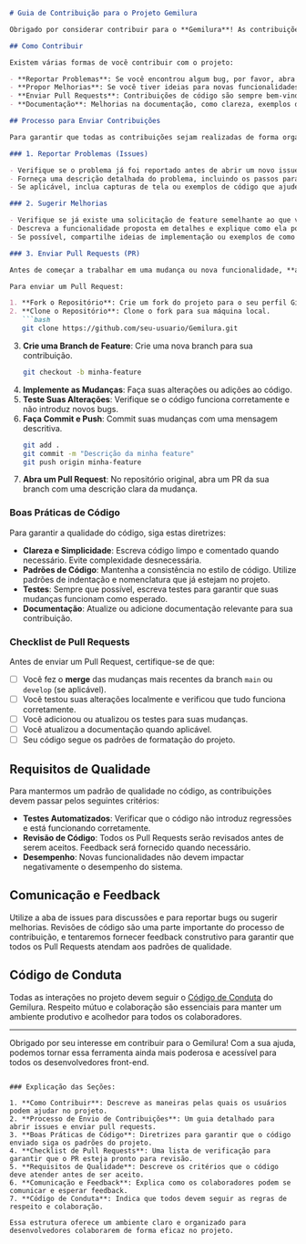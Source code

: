 ```markdown
# Guia de Contribuição para o Projeto Gemilura

Obrigado por considerar contribuir para o **Gemilura**! As contribuições são essenciais para o crescimento e melhoria do projeto. Este guia tem como objetivo fornecer uma visão geral sobre como você pode contribuir e ajudar a tornar o Gemilura uma plataforma ainda melhor.

## Como Contribuir

Existem várias formas de você contribuir com o projeto:

- **Reportar Problemas**: Se você encontrou algum bug, por favor, abra um issue para que possamos investigá-lo e corrigir.
- **Propor Melhorias**: Se você tiver ideias para novas funcionalidades ou otimizações, sinta-se à vontade para abrir um issue descrevendo sua sugestão.
- **Enviar Pull Requests**: Contribuições de código são sempre bem-vindas. Veja abaixo como enviar seu PR corretamente.
- **Documentação**: Melhorias na documentação, como clareza, exemplos de uso ou correções de erros gramaticais, são igualmente importantes.

## Processo para Enviar Contribuições

Para garantir que todas as contribuições sejam realizadas de forma organizada, siga o processo abaixo ao fazer sua contribuição:

### 1. Reportar Problemas (Issues)

- Verifique se o problema já foi reportado antes de abrir um novo issue.
- Forneça uma descrição detalhada do problema, incluindo os passos para reproduzi-lo.
- Se aplicável, inclua capturas de tela ou exemplos de código que ajudem a ilustrar o problema.

### 2. Sugerir Melhorias

- Verifique se já existe uma solicitação de feature semelhante ao que você está sugerindo.
- Descreva a funcionalidade proposta em detalhes e explique como ela pode melhorar o projeto.
- Se possível, compartilhe ideias de implementação ou exemplos de como isso pode ser feito.

### 3. Enviar Pull Requests (PR)

Antes de começar a trabalhar em uma mudança ou nova funcionalidade, **abra um issue** para discussão. Isso garantirá que sua ideia esteja alinhada com a visão do projeto e evitará trabalho desnecessário.

Para enviar um Pull Request:

1. **Fork o Repositório**: Crie um fork do projeto para o seu perfil GitHub.
2. **Clone o Repositório**: Clone o fork para sua máquina local.
   ```bash
   git clone https://github.com/seu-usuario/Gemilura.git
   ```
3. **Crie uma Branch de Feature**: Crie uma nova branch para sua contribuição.
   ```bash
   git checkout -b minha-feature
   ```
4. **Implemente as Mudanças**: Faça suas alterações ou adições ao código.
5. **Teste Suas Alterações**: Verifique se o código funciona corretamente e não introduz novos bugs.
6. **Faça Commit e Push**: Commit suas mudanças com uma mensagem descritiva.
   ```bash
   git add .
   git commit -m "Descrição da minha feature"
   git push origin minha-feature
   ```
7. **Abra um Pull Request**: No repositório original, abra um PR da sua branch com uma descrição clara da mudança.

### Boas Práticas de Código

Para garantir a qualidade do código, siga estas diretrizes:

- **Clareza e Simplicidade**: Escreva código limpo e comentado quando necessário. Evite complexidade desnecessária.
- **Padrões de Código**: Mantenha a consistência no estilo de código. Utilize padrões de indentação e nomenclatura que já estejam no projeto.
- **Testes**: Sempre que possível, escreva testes para garantir que suas mudanças funcionam como esperado.
- **Documentação**: Atualize ou adicione documentação relevante para sua contribuição.

### Checklist de Pull Requests

Antes de enviar um Pull Request, certifique-se de que:

- [ ] Você fez o **merge** das mudanças mais recentes da branch `main` ou `develop` (se aplicável).
- [ ] Você testou suas alterações localmente e verificou que tudo funciona corretamente.
- [ ] Você adicionou ou atualizou os testes para suas mudanças.
- [ ] Você atualizou a documentação quando aplicável.
- [ ] Seu código segue os padrões de formatação do projeto.

## Requisitos de Qualidade

Para mantermos um padrão de qualidade no código, as contribuições devem passar pelos seguintes critérios:

- **Testes Automatizados**: Verificar que o código não introduz regressões e está funcionando corretamente.
- **Revisão de Código**: Todos os Pull Requests serão revisados antes de serem aceitos. Feedback será fornecido quando necessário.
- **Desempenho**: Novas funcionalidades não devem impactar negativamente o desempenho do sistema.

## Comunicação e Feedback

Utilize a aba de issues para discussões e para reportar bugs ou sugerir melhorias. Revisões de código são uma parte importante do processo de contribuição, e tentaremos fornecer feedback construtivo para garantir que todos os Pull Requests atendam aos padrões de qualidade.

## Código de Conduta

Todas as interações no projeto devem seguir o [Código de Conduta](CODE_OF_CONDUCT.md) do Gemilura. Respeito mútuo e colaboração são essenciais para manter um ambiente produtivo e acolhedor para todos os colaboradores.

---

Obrigado por seu interesse em contribuir para o Gemilura! Com a sua ajuda, podemos tornar essa ferramenta ainda mais poderosa e acessível para todos os desenvolvedores front-end.
```

### Explicação das Seções:

1. **Como Contribuir**: Descreve as maneiras pelas quais os usuários podem ajudar no projeto.
2. **Processo de Envio de Contribuições**: Um guia detalhado para abrir issues e enviar pull requests.
3. **Boas Práticas de Código**: Diretrizes para garantir que o código enviado siga os padrões do projeto.
4. **Checklist de Pull Requests**: Uma lista de verificação para garantir que o PR esteja pronto para revisão.
5. **Requisitos de Qualidade**: Descreve os critérios que o código deve atender antes de ser aceito.
6. **Comunicação e Feedback**: Explica como os colaboradores podem se comunicar e esperar feedback.
7. **Código de Conduta**: Indica que todos devem seguir as regras de respeito e colaboração.

Essa estrutura oferece um ambiente claro e organizado para desenvolvedores colaborarem de forma eficaz no projeto.